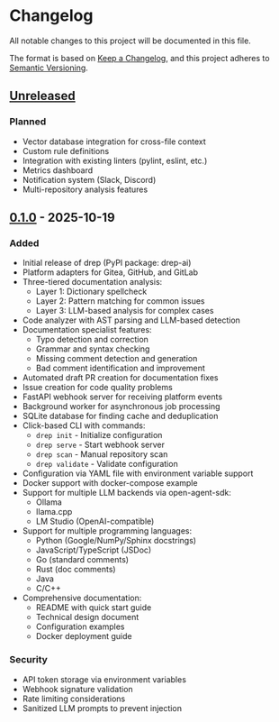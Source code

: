 # Changelog

All notable changes to this project will be documented in this file.

The format is based on [Keep a Changelog](https://keepachangelog.com/en/1.0.0/),
and this project adheres to [Semantic Versioning](https://semver.org/spec/v2.0.0.html).

## [Unreleased]

### Planned
- Vector database integration for cross-file context
- Custom rule definitions
- Integration with existing linters (pylint, eslint, etc.)
- Metrics dashboard
- Notification system (Slack, Discord)
- Multi-repository analysis features

## [0.1.0] - 2025-10-19

### Added
- Initial release of drep (PyPI package: drep-ai)
- Platform adapters for Gitea, GitHub, and GitLab
- Three-tiered documentation analysis:
  - Layer 1: Dictionary spellcheck
  - Layer 2: Pattern matching for common issues
  - Layer 3: LLM-based analysis for complex cases
- Code analyzer with AST parsing and LLM-based detection
- Documentation specialist features:
  - Typo detection and correction
  - Grammar and syntax checking
  - Missing comment detection and generation
  - Bad comment identification and improvement
- Automated draft PR creation for documentation fixes
- Issue creation for code quality problems
- FastAPI webhook server for receiving platform events
- Background worker for asynchronous job processing
- SQLite database for finding cache and deduplication
- Click-based CLI with commands:
  - `drep init` - Initialize configuration
  - `drep serve` - Start webhook server
  - `drep scan` - Manual repository scan
  - `drep validate` - Validate configuration
- Configuration via YAML file with environment variable support
- Docker support with docker-compose example
- Support for multiple LLM backends via open-agent-sdk:
  - Ollama
  - llama.cpp
  - LM Studio (OpenAI-compatible)
- Support for multiple programming languages:
  - Python (Google/NumPy/Sphinx docstrings)
  - JavaScript/TypeScript (JSDoc)
  - Go (standard comments)
  - Rust (doc comments)
  - Java
  - C/C++
- Comprehensive documentation:
  - README with quick start guide
  - Technical design document
  - Configuration examples
  - Docker deployment guide

### Security
- API token storage via environment variables
- Webhook signature validation
- Rate limiting considerations
- Sanitized LLM prompts to prevent injection

[Unreleased]: https://github.com/slb350/drep/compare/v0.1.0...HEAD
[0.1.0]: https://github.com/slb350/drep/releases/tag/v0.1.0
